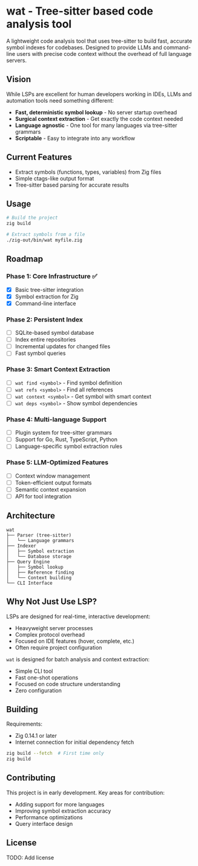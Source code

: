 # wat - Tree-sitter based code analysis tool

A lightweight code analysis tool that uses tree-sitter to build fast, accurate symbol indexes for codebases. Designed to provide LLMs and command-line users with precise code context without the overhead of full language servers.

## Vision

While LSPs are excellent for human developers working in IDEs, LLMs and automation tools need something different:
- **Fast, deterministic symbol lookup** - No server startup overhead
- **Surgical context extraction** - Get exactly the code context needed
- **Language agnostic** - One tool for many languages via tree-sitter grammars
- **Scriptable** - Easy to integrate into any workflow

## Current Features

- Extract symbols (functions, types, variables) from Zig files
- Simple ctags-like output format
- Tree-sitter based parsing for accurate results

## Usage

```bash
# Build the project
zig build

# Extract symbols from a file
./zig-out/bin/wat myfile.zig
```

## Roadmap

### Phase 1: Core Infrastructure ✅
- [x] Basic tree-sitter integration
- [x] Symbol extraction for Zig
- [x] Command-line interface

### Phase 2: Persistent Index
- [ ] SQLite-based symbol database
- [ ] Index entire repositories
- [ ] Incremental updates for changed files
- [ ] Fast symbol queries

### Phase 3: Smart Context Extraction
- [ ] `wat find <symbol>` - Find symbol definition
- [ ] `wat refs <symbol>` - Find all references
- [ ] `wat context <symbol>` - Get symbol with smart context
- [ ] `wat deps <symbol>` - Show symbol dependencies

### Phase 4: Multi-language Support
- [ ] Plugin system for tree-sitter grammars
- [ ] Support for Go, Rust, TypeScript, Python
- [ ] Language-specific symbol extraction rules

### Phase 5: LLM-Optimized Features
- [ ] Context window management
- [ ] Token-efficient output formats
- [ ] Semantic context expansion
- [ ] API for tool integration

## Architecture

```
wat
├── Parser (tree-sitter)
│   └── Language grammars
├── Indexer
│   ├── Symbol extraction
│   └── Database storage
├── Query Engine
│   ├── Symbol lookup
│   ├── Reference finding
│   └── Context building
└── CLI Interface
```

## Why Not Just Use LSP?

LSPs are designed for real-time, interactive development:
- Heavyweight server processes
- Complex protocol overhead
- Focused on IDE features (hover, complete, etc.)
- Often require project configuration

`wat` is designed for batch analysis and context extraction:
- Simple CLI tool
- Fast one-shot operations
- Focused on code structure understanding
- Zero configuration

## Building

Requirements:
- Zig 0.14.1 or later
- Internet connection for initial dependency fetch

```bash
zig build --fetch  # First time only
zig build
```

## Contributing

This project is in early development. Key areas for contribution:
- Adding support for more languages
- Improving symbol extraction accuracy
- Performance optimizations
- Query interface design

## License

TODO: Add license